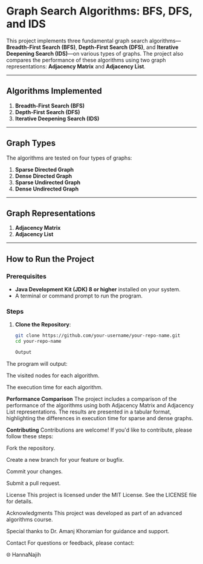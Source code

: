 # Graph Search Algorithms: BFS, DFS, and IDS

This project implements three fundamental graph search algorithms—**Breadth-First Search (BFS)**, **Depth-First Search (DFS)**, and **Iterative Deepening Search (IDS)**—on various types of graphs. The project also compares the performance of these algorithms using two graph representations: **Adjacency Matrix** and **Adjacency List**.

---

## Algorithms Implemented

1. **Breadth-First Search (BFS)**
2. **Depth-First Search (DFS)**
3. **Iterative Deepening Search (IDS)**

---

## Graph Types

The algorithms are tested on four types of graphs:

1. **Sparse Directed Graph**
2. **Dense Directed Graph**
3. **Sparse Undirected Graph**
4. **Dense Undirected Graph**

---

## Graph Representations

1. **Adjacency Matrix**
2. **Adjacency List**

---

## How to Run the Project

### Prerequisites

- **Java Development Kit (JDK) 8 or higher** installed on your system.
- A terminal or command prompt to run the program.

### Steps

1. **Clone the Repository**:
   ```bash
   git clone https://github.com/your-username/your-repo-name.git
   cd your-repo-name

   Output
The program will output:

The visited nodes for each algorithm.

The execution time for each algorithm.

**Performance Comparison**
The project includes a comparison of the performance of the algorithms using both Adjacency Matrix and Adjacency List representations. The results are presented in a tabular format, highlighting the differences in execution time for sparse and dense graphs.

**Contributing**
Contributions are welcome! If you'd like to contribute, please follow these steps:

Fork the repository.

Create a new branch for your feature or bugfix.

Commit your changes.

Submit a pull request.

License
This project is licensed under the MIT License. See the LICENSE file for details.

Acknowledgments
This project was developed as part of an advanced algorithms course.

Special thanks to Dr. Amanj Khoramian for guidance and support.

Contact
For questions or feedback, please contact:

🌐 HannaNajih
